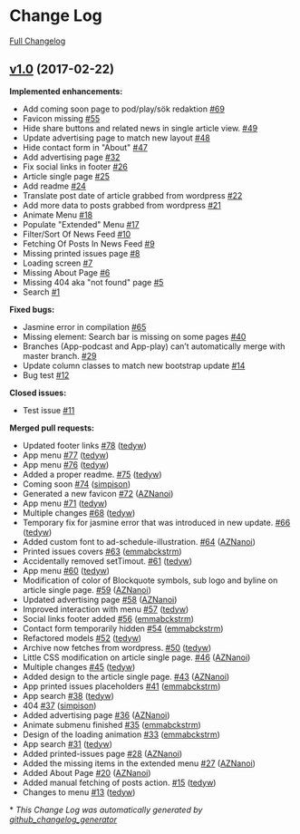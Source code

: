 # Change Log

[Full Changelog](https://github.com/osqledaren/web1617/compare/v1.0...HEAD)

## [v1.0](https://github.com/osqledaren/web1617/tree/v1.0) (2017-02-22)
**Implemented enhancements:**

- Add coming soon page to pod/play/sök redaktion [\#69](https://github.com/osqledaren/web1617/issues/69)
- Favicon missing [\#55](https://github.com/osqledaren/web1617/issues/55)
- Hide share buttons and related news in single article view. [\#49](https://github.com/osqledaren/web1617/issues/49)
- Update advertising page to match new layout [\#48](https://github.com/osqledaren/web1617/issues/48)
- Hide contact form in "About" [\#47](https://github.com/osqledaren/web1617/issues/47)
- Add advertising page [\#32](https://github.com/osqledaren/web1617/issues/32)
- Fix social links in footer [\#26](https://github.com/osqledaren/web1617/issues/26)
- Article single page [\#25](https://github.com/osqledaren/web1617/issues/25)
- Add readme [\#24](https://github.com/osqledaren/web1617/issues/24)
- Translate post date of article grabbed from wordpress [\#22](https://github.com/osqledaren/web1617/issues/22)
- Add more data to posts grabbed from wordpress [\#21](https://github.com/osqledaren/web1617/issues/21)
- Animate Menu [\#18](https://github.com/osqledaren/web1617/issues/18)
- Populate "Extended" Menu [\#17](https://github.com/osqledaren/web1617/issues/17)
- Filter/Sort Of News Feed [\#10](https://github.com/osqledaren/web1617/issues/10)
- Fetching Of Posts In News Feed [\#9](https://github.com/osqledaren/web1617/issues/9)
- Missing printed issues page [\#8](https://github.com/osqledaren/web1617/issues/8)
- Loading screen [\#7](https://github.com/osqledaren/web1617/issues/7)
- Missing About Page [\#6](https://github.com/osqledaren/web1617/issues/6)
- Missing 404 aka "not found" page [\#5](https://github.com/osqledaren/web1617/issues/5)
- Search [\#1](https://github.com/osqledaren/web1617/issues/1)

**Fixed bugs:**

- Jasmine error in compilation [\#65](https://github.com/osqledaren/web1617/issues/65)
- Missing element: Search bar is missing on some pages [\#40](https://github.com/osqledaren/web1617/issues/40)
- Branches \(App-podcast and App-play\) can’t automatically merge with master branch. [\#29](https://github.com/osqledaren/web1617/issues/29)
- Update column classes to match new bootstrap update [\#14](https://github.com/osqledaren/web1617/issues/14)
- Bug test [\#12](https://github.com/osqledaren/web1617/issues/12)

**Closed issues:**

- Test issue [\#11](https://github.com/osqledaren/web1617/issues/11)

**Merged pull requests:**

- Updated footer links [\#78](https://github.com/osqledaren/web1617/pull/78) ([tedyw](https://github.com/tedyw))
- App menu [\#77](https://github.com/osqledaren/web1617/pull/77) ([tedyw](https://github.com/tedyw))
- App menu [\#76](https://github.com/osqledaren/web1617/pull/76) ([tedyw](https://github.com/tedyw))
- Added a proper readme. [\#75](https://github.com/osqledaren/web1617/pull/75) ([tedyw](https://github.com/tedyw))
- Coming soon [\#74](https://github.com/osqledaren/web1617/pull/74) ([simpison](https://github.com/simpison))
- Generated a new favicon [\#72](https://github.com/osqledaren/web1617/pull/72) ([AZNanoi](https://github.com/AZNanoi))
- App menu [\#71](https://github.com/osqledaren/web1617/pull/71) ([tedyw](https://github.com/tedyw))
- Multiple changes [\#68](https://github.com/osqledaren/web1617/pull/68) ([tedyw](https://github.com/tedyw))
- Temporary fix for jasmine error that was introduced in new update. [\#66](https://github.com/osqledaren/web1617/pull/66) ([tedyw](https://github.com/tedyw))
- Added custom font to ad-schedule-illustration. [\#64](https://github.com/osqledaren/web1617/pull/64) ([AZNanoi](https://github.com/AZNanoi))
- Printed issues covers [\#63](https://github.com/osqledaren/web1617/pull/63) ([emmabckstrm](https://github.com/emmabckstrm))
- Accidentally removed setTimout. [\#61](https://github.com/osqledaren/web1617/pull/61) ([tedyw](https://github.com/tedyw))
- App menu [\#60](https://github.com/osqledaren/web1617/pull/60) ([tedyw](https://github.com/tedyw))
- Modification of color of Blockquote symbols, sub logo and byline on article single page. [\#59](https://github.com/osqledaren/web1617/pull/59) ([AZNanoi](https://github.com/AZNanoi))
- Updated advertising page [\#58](https://github.com/osqledaren/web1617/pull/58) ([AZNanoi](https://github.com/AZNanoi))
- Improved interaction with menu [\#57](https://github.com/osqledaren/web1617/pull/57) ([tedyw](https://github.com/tedyw))
- Social links footer added [\#56](https://github.com/osqledaren/web1617/pull/56) ([emmabckstrm](https://github.com/emmabckstrm))
- Contact form temporarily hidden [\#54](https://github.com/osqledaren/web1617/pull/54) ([emmabckstrm](https://github.com/emmabckstrm))
- Refactored models [\#52](https://github.com/osqledaren/web1617/pull/52) ([tedyw](https://github.com/tedyw))
- Archive now fetches from wordpress. [\#50](https://github.com/osqledaren/web1617/pull/50) ([tedyw](https://github.com/tedyw))
- Little CSS modification on article single page. [\#46](https://github.com/osqledaren/web1617/pull/46) ([AZNanoi](https://github.com/AZNanoi))
- Multiple changes [\#45](https://github.com/osqledaren/web1617/pull/45) ([tedyw](https://github.com/tedyw))
- Added design to the article single page. [\#43](https://github.com/osqledaren/web1617/pull/43) ([AZNanoi](https://github.com/AZNanoi))
- App printed issues placeholders [\#41](https://github.com/osqledaren/web1617/pull/41) ([emmabckstrm](https://github.com/emmabckstrm))
- App search [\#38](https://github.com/osqledaren/web1617/pull/38) ([tedyw](https://github.com/tedyw))
- 404 [\#37](https://github.com/osqledaren/web1617/pull/37) ([simpison](https://github.com/simpison))
- Added advertising page [\#36](https://github.com/osqledaren/web1617/pull/36) ([AZNanoi](https://github.com/AZNanoi))
- Animate submenu finished [\#35](https://github.com/osqledaren/web1617/pull/35) ([emmabckstrm](https://github.com/emmabckstrm))
- Design of the loading animation [\#33](https://github.com/osqledaren/web1617/pull/33) ([emmabckstrm](https://github.com/emmabckstrm))
- App search [\#31](https://github.com/osqledaren/web1617/pull/31) ([tedyw](https://github.com/tedyw))
- Added printed-issues page [\#28](https://github.com/osqledaren/web1617/pull/28) ([AZNanoi](https://github.com/AZNanoi))
- Added the missing items in the extended menu [\#27](https://github.com/osqledaren/web1617/pull/27) ([AZNanoi](https://github.com/AZNanoi))
- Added About Page [\#20](https://github.com/osqledaren/web1617/pull/20) ([AZNanoi](https://github.com/AZNanoi))
- Added manual fetching of posts action. [\#15](https://github.com/osqledaren/web1617/pull/15) ([tedyw](https://github.com/tedyw))
- Changes to menu [\#13](https://github.com/osqledaren/web1617/pull/13) ([tedyw](https://github.com/tedyw))



\* *This Change Log was automatically generated by [github_changelog_generator](https://github.com/skywinder/Github-Changelog-Generator)*